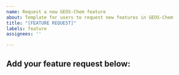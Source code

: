 ```yaml
---
name: Request a new GEOS-Chem feature
about: Template for users to request new features in GEOS-Chem
title: "[FEATURE REQUEST]"
labels: feature
assignees: ''

---
```


## Add your feature request below:
